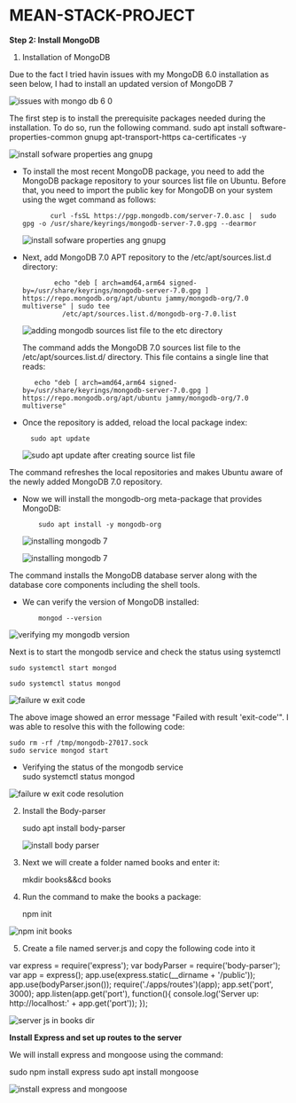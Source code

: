 # MEAN-STACK-PROJECT


**Step 2: Install MongoDB**

1. Installation of MongoDB

   
Due to the fact I tried havin issues with my MongoDB 6.0 installation as seen below, I had to install an updated version of MongoDB 7


![issues with mongo db 6 0](https://github.com/user-attachments/assets/9035c43f-db95-41d6-83de-487aecace2e9)


 The first step is to install the prerequisite packages needed during the installation. To do so, run the following command.
 sudo apt install software-properties-common gnupg apt-transport-https ca-certificates -y

 ![install sofware properties ang gnupg](https://github.com/user-attachments/assets/1f786bec-d2cd-49b3-bc3b-65650e22f0ea)


* To install the most recent MongoDB package, you need to add the MongoDB package repository to your sources list file on Ubuntu. Before that, you need to import the public key for MongoDB 
 on your system using the wget command as follows:

             curl -fsSL https://pgp.mongodb.com/server-7.0.asc |  sudo gpg -o /usr/share/keyrings/mongodb-server-7.0.gpg --dearmor

  ![install sofware properties ang gnupg](https://github.com/user-attachments/assets/77a56c14-074d-4612-b5fa-9b491f9a394e)


+ Next, add MongoDB 7.0 APT repository to the /etc/apt/sources.list.d directory:

  
              echo "deb [ arch=amd64,arm64 signed-by=/usr/share/keyrings/mongodb-server-7.0.gpg ] https://repo.mongodb.org/apt/ubuntu jammy/mongodb-org/7.0 multiverse" | sudo tee 
                /etc/apt/sources.list.d/mongodb-org-7.0.list

  ![adding mongodb sources list file to the etc directory](https://github.com/user-attachments/assets/dc7b3a50-19ed-4178-897b-c7a5c0fd918c)


  The command adds the MongoDB 7.0 sources list file to the /etc/apt/sources.list.d/ directory. This file contains a single line that reads:

  
         echo "deb [ arch=amd64,arm64 signed-by=/usr/share/keyrings/mongodb-server-7.0.gpg ] https://repo.mongodb.org/apt/ubuntu jammy/mongodb-org/7.0 multiverse"

+  Once the repository is added, reload the local package index:

         sudo apt update

   ![sudo apt update after creating source list file](https://github.com/user-attachments/assets/5a82d946-32c7-481c-9f2e-b28e3e6a27e0)


 The command refreshes the local repositories and makes Ubuntu aware of 
 the newly added MongoDB 7.0 repository.

+ Now we will install the mongodb-org meta-package that provides MongoDB:

          sudo apt install -y mongodb-org


  ![installing mongodb 7](https://github.com/user-attachments/assets/c7a312de-9400-4fb6-8b87-aa5aee316cc4)


  ![installing mongodb 7    ](https://github.com/user-attachments/assets/db4af510-a11e-4b3b-99b6-a4c67f6b4e1d)

The command installs the MongoDB database server along with the 
database core components including the shell tools.

+  We can verify the version of MongoDB installed:

           mongod --version
  
![verifying my mongodb version](https://github.com/user-attachments/assets/d78f0629-0b99-4a4a-b8e7-cd4f44adb76c)

Next is to start the mongodb service and check the status using systemctl

    sudo systemctl start mongod
    
    sudo systemctl status mongod

![failure w exit code](https://github.com/user-attachments/assets/5f7e81b2-8d4d-4d20-b1f2-7664dd6d1360)

The above image showed an error message  "Failed with result 'exit-code'". I was able to resolve this with the following code:


    sudo rm -rf /tmp/mongodb-27017.sock
    sudo service mongod start

 + Verifying the status of the mongodb service   
    sudo systemctl status mongod
    


![failure w exit code resolution](https://github.com/user-attachments/assets/51c90928-b2b9-456b-863e-f472d837f738)

2. Install the Body-parser

   sudo apt install body-parser

   ![install body parser](https://github.com/user-attachments/assets/6efee89f-1443-4142-bbba-60b911ef250a)

3. Next we will create a folder named books and enter it:

    mkdir books&&cd books

4. Run the command to make the books a package:

   npm init


![npm init books](https://github.com/user-attachments/assets/f43aafe4-7c25-4e2e-be45-550008de8f00)


5. Create a file named server.js and copy the following code into it
   

var express = require('express');
var bodyParser = require('body-parser');
var app = express();
app.use(express.static(__dirname + '/public'));
app.use(bodyParser.json());
require('./apps/routes')(app);
app.set('port', 3000);
app.listen(app.get('port'), function(){
    console.log('Server up: http://localhost:' + app.get('port'));
});
  
![server js in books dir](https://github.com/user-attachments/assets/392dc6ff-bcde-4cf2-8aa1-4bfb7d81e521)


**Install Express and set up routes to the server**

We will install express and mongoose using the command:


   sudo npm install express
   sudo apt install mongoose

![install express and mongoose](https://github.com/user-attachments/assets/c3fe8749-d3fb-4810-b5a5-13c0e98945d6)
